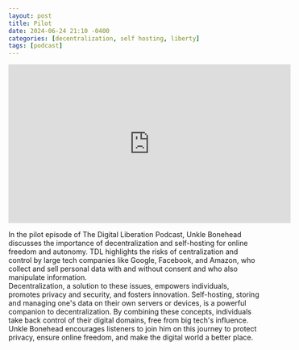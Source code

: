 ```yaml
---
layout: post
title: Pilot
date: 2024-06-24 21:10 -0400
categories: [decentralization, self hosting, liberty]
tags: [podcast]
---
```

<iframe title="The Digital Liberation Podcast - Pilot Episode" width="560" height="315" src="https://cast.garden/videos/embed/86de1507-c820-4072-931c-dd151f48d7dc" frameborder="0" allowfullscreen="" sandbox="allow-same-origin allow-scripts allow-popups"></iframe>

In the pilot episode of The Digital Liberation Podcast, Unkle Bonehead discusses the importance of decentralization and self-hosting for online freedom and autonomy. TDL highlights the risks of centralization and control by large tech companies like Google, Facebook, and Amazon, who collect and sell personal data with and without consent and who also manipulate information.  
Decentralization, a solution to these issues, empowers individuals, promotes privacy and security, and fosters innovation. Self-hosting, storing and managing one's data on their own servers or devices, is a powerful companion to decentralization. By combining these concepts, individuals take back control of their digital domains, free from big tech's influence. Unkle Bonehead encourages listeners to join him on this journey to protect privacy, ensure online freedom, and make the digital world a better place.